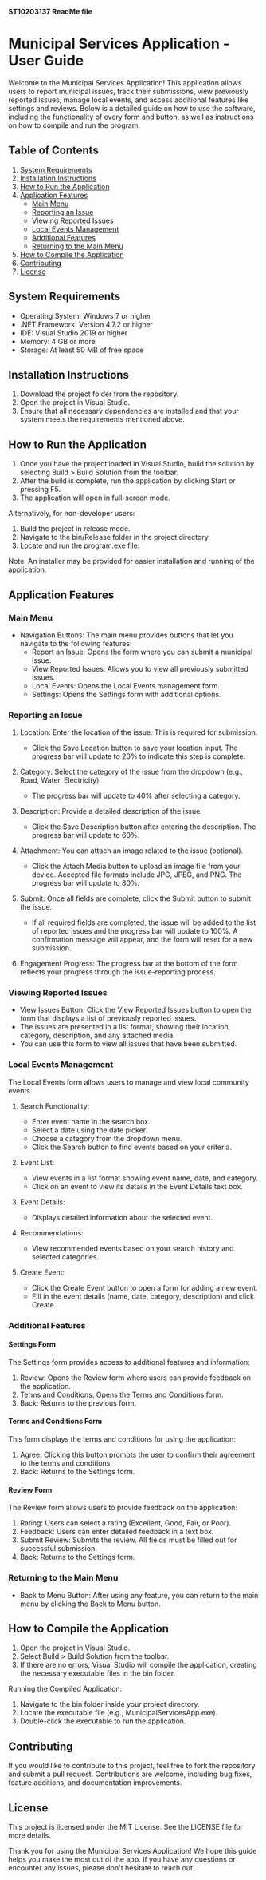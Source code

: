 **ST10203137
ReadMe file**

# Municipal Services Application - User Guide

Welcome to the Municipal Services Application! This application allows users to report municipal issues, track their submissions, view previously reported issues, manage local events, and access additional features like settings and reviews. Below is a detailed guide on how to use the software, including the functionality of every form and button, as well as instructions on how to compile and run the program.

## Table of Contents

1. [System Requirements](#system-requirements)
2. [Installation Instructions](#installation-instructions)
3. [How to Run the Application](#how-to-run-the-application)
4. [Application Features](#application-features)
   - [Main Menu](#main-menu)
   - [Reporting an Issue](#reporting-an-issue)
   - [Viewing Reported Issues](#viewing-reported-issues)
   - [Local Events Management](#local-events-management)
   - [Additional Features](#additional-features)
   - [Returning to the Main Menu](#returning-to-the-main-menu)
5. [How to Compile the Application](#how-to-compile-the-application)
6. [Contributing](#contributing)
7. [License](#license)

## System Requirements

- Operating System: Windows 7 or higher
- .NET Framework: Version 4.7.2 or higher
- IDE: Visual Studio 2019 or higher
- Memory: 4 GB or more
- Storage: At least 50 MB of free space

## Installation Instructions

1. Download the project folder from the repository.
2. Open the project in Visual Studio.
3. Ensure that all necessary dependencies are installed and that your system meets the requirements mentioned above.

## How to Run the Application

1. Once you have the project loaded in Visual Studio, build the solution by selecting Build > Build Solution from the toolbar.
2. After the build is complete, run the application by clicking Start or pressing F5.
3. The application will open in full-screen mode.

Alternatively, for non-developer users:

1. Build the project in release mode.
2. Navigate to the bin/Release folder in the project directory.
3. Locate and run the program.exe file.

Note: An installer may be provided for easier installation and running of the application.

## Application Features

### Main Menu

- Navigation Buttons: The main menu provides buttons that let you navigate to the following features:
  - Report an Issue: Opens the form where you can submit a municipal issue.
  - View Reported Issues: Allows you to view all previously submitted issues.
  - Local Events: Opens the Local Events management form.
  - Settings: Opens the Settings form with additional options.

### Reporting an Issue

1. Location: Enter the location of the issue. This is required for submission.
   - Click the Save Location button to save your location input. The progress bar will update to 20% to indicate this step is complete.

2. Category: Select the category of the issue from the dropdown (e.g., Road, Water, Electricity).
   - The progress bar will update to 40% after selecting a category.

3. Description: Provide a detailed description of the issue.
   - Click the Save Description button after entering the description. The progress bar will update to 60%.

4. Attachment: You can attach an image related to the issue (optional).
   - Click the Attach Media button to upload an image file from your device. Accepted file formats include JPG, JPEG, and PNG. The progress bar will update to 80%.

5. Submit: Once all fields are complete, click the Submit button to submit the issue.
   - If all required fields are completed, the issue will be added to the list of reported issues and the progress bar will update to 100%. A confirmation message will appear, and the form will reset for a new submission.

6. Engagement Progress: The progress bar at the bottom of the form reflects your progress through the issue-reporting process.

### Viewing Reported Issues

- View Issues Button: Click the View Reported Issues button to open the form that displays a list of previously reported issues.
- The issues are presented in a list format, showing their location, category, description, and any attached media.
- You can use this form to view all issues that have been submitted.

### Local Events Management

The Local Events form allows users to manage and view local community events.

1. Search Functionality:
   - Enter event name in the search box.
   - Select a date using the date picker.
   - Choose a category from the dropdown menu.
   - Click the Search button to find events based on your criteria.

2. Event List:
   - View events in a list format showing event name, date, and category.
   - Click on an event to view its details in the Event Details text box.

3. Event Details:
   - Displays detailed information about the selected event.

4. Recommendations:
   - View recommended events based on your search history and selected categories.

5. Create Event:
   - Click the Create Event button to open a form for adding a new event.
   - Fill in the event details (name, date, category, description) and click Create.

### Additional Features

#### Settings Form

The Settings form provides access to additional features and information:

1. Review: Opens the Review form where users can provide feedback on the application.
2. Terms and Conditions: Opens the Terms and Conditions form.
3. Back: Returns to the previous form.

#### Terms and Conditions Form

This form displays the terms and conditions for using the application:

1. Agree: Clicking this button prompts the user to confirm their agreement to the terms and conditions.
2. Back: Returns to the Settings form.

#### Review Form

The Review form allows users to provide feedback on the application:

1. Rating: Users can select a rating (Excellent, Good, Fair, or Poor).
2. Feedback: Users can enter detailed feedback in a text box.
3. Submit Review: Submits the review. All fields must be filled out for successful submission.
4. Back: Returns to the Settings form.

### Returning to the Main Menu

- Back to Menu Button: After using any feature, you can return to the main menu by clicking the Back to Menu button.

## How to Compile the Application

1. Open the project in Visual Studio.
2. Select Build > Build Solution from the toolbar.
3. If there are no errors, Visual Studio will compile the application, creating the necessary executable files in the bin folder.

Running the Compiled Application:
1. Navigate to the bin folder inside your project directory.
2. Locate the executable file (e.g., MunicipalServicesApp.exe).
3. Double-click the executable to run the application.

## Contributing

If you would like to contribute to this project, feel free to fork the repository and submit a pull request. Contributions are welcome, including bug fixes, feature additions, and documentation improvements.

## License

This project is licensed under the MIT License. See the LICENSE file for more details.

Thank you for using the Municipal Services Application! We hope this guide helps you make the most out of the app. If you have any questions or encounter any issues, please don't hesitate to reach out.
